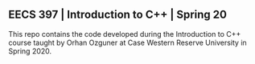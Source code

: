 ## EECS 397 | Introduction to C++ | Spring 20

This repo contains the code developed during the Introduction to C++ course taught by Orhan Ozguner 
at Case Western Reserve University in Spring 2020. 



